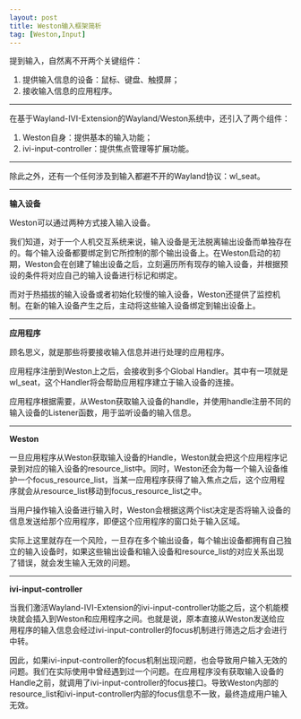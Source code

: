 ```yaml
---
layout: post
title: Weston输入框架简析
tag: [Weston,Input]
---
```



<!--break-->

提到输入，自然离不开两个关键组件：

1. 提供输入信息的设备：鼠标、键盘、触摸屏；
2. 接收输入信息的应用程序。

---

在基于Wayland-IVI-Extension的Wayland/Weston系统中，还引入了两个组件：

1. Weston自身：提供基本的输入功能；
2. ivi-input-controller：提供焦点管理等扩展功能。

---

除此之外，还有一个任何涉及到输入都避不开的Wayland协议：wl_seat。

---

**输入设备**

Weston可以通过两种方式接入输入设备。

我们知道，对于一个人机交互系统来说，输入设备是无法脱离输出设备而单独存在的。每个输入设备都要绑定到它所控制的那个输出设备上。在Weston启动的初期，Weston会在创建了输出设备之后，立刻遍历所有现存的输入设备，并根据预设的条件将对应自己的输入设备进行标记和绑定。

而对于热插拔的输入设备或者初始化较慢的输入设备，Weston还提供了监控机制。在新的输入设备产生之后，主动将这些输入设备绑定到输出设备上。

---

**应用程序**

顾名思义，就是那些将要接收输入信息并进行处理的应用程序。

应用程序注册到Weston上之后，会接收到多个Global Handler。其中有一项就是wl_seat，这个Handler将会帮助应用程序建立于输入设备的连接。

应用程序根据需要，从Weston获取输入设备的handle，并使用handle注册不同的输入设备的Listener函数，用于监听设备的输入信息。

---

**Weston**

一旦应用程序从Weston获取输入设备的Handle，Weston就会把这个应用程序记录到对应的输入设备的resource_list中。同时，Weston还会为每一个输入设备维护一个focus_resource_list，当某一应用程序获得了输入焦点之后，这个应用程序就会从resource_list移动到focus_resource_list之中。

当用户操作输入设备进行输入时，Weston会根据这两个list决定是否将输入设备的信息发送给那个应用程序，即便这个应用程序的窗口处于输入区域。

实际上这里就存在一个风险，一旦存在多个输出设备，每个输出设备都拥有自己独立的输入设备时，如果这些输出设备和输入设备和resource_list的对应关系出现了错误，就会发生输入无效的问题。

---

**ivi-input-controller**

当我们激活Wayland-IVI-Extension的ivi-input-controller功能之后，这个机能模块就会插入到Weston和应用程序之间。也就是说，原本直接从Weston发送给应用程序的输入信息会经过ivi-input-controller的focus机制进行筛选之后才会进行中转。

因此，如果ivi-input-controller的focus机制出现问题，也会导致用户输入无效的问题。我们在实际使用中曾经遇到过一个问题。在应用程序没有获取输入设备的Handle之前，就调用了ivi-input-controller的focus接口。导致Weston内部的resource_list和ivi-input-controller内部的focus信息不一致，最终造成用户输入无效。




